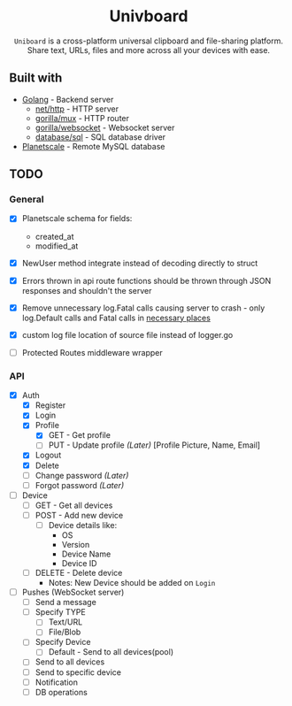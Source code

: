 <div align="center">

# Univboard

<!-- badges -->

`Uniboard` is a cross-platform universal clipboard and file-sharing platform. Share text, URLs, files and more across all your devices with ease.

</div>


## Built with
- [Golang](https://golang.org/) - Backend server
  - [net/http](https://golang.org/pkg/net/http/) - HTTP server
  - [gorilla/mux](https://pkg.go.dev/github.com/gorilla/mux) - HTTP router
  - [gorilla/websocket](https://pkg.go.dev/github.com/gorilla/websocket) - Websocket server
  - [database/sql](https://pkg.go.dev/database/sql) - SQL database driver
- [Planetscale](https://planetscale.com/) - Remote MySQL database

## TODO
### General
- [x] Planetscale schema for fields:
	- created_at
	- modified_at
- [x] NewUser method integrate instead of decoding directly to struct
- [x] Errors thrown in api route functions should be thrown through JSON responses and shouldn't the server
- [x] Remove unnecessary log.Fatal calls causing server to crash - only log.Default calls and Fatal calls in [necessary places](https://stackoverflow.com/questions/33885235/should-a-go-package-ever-use-log-fatal-and-when#:~:text=73-,It,-might%20be%20just)
- [x] custom log file location of source file instead of logger.go
- [ ] Protected Routes middleware wrapper



### API
- [X] Auth
  - [x] Register
  - [x] Login
  - [x] Profile 
    - [x] GET - Get profile
    - [ ] PUT - Update profile *(Later)* [Profile Picture, Name, Email]
  - [x] Logout
  - [x] Delete
  - [ ] Change password *(Later)* 
  - [ ] Forgot password *(Later)*

- [ ] Device
  - [ ] GET - Get all devices
  - [ ] POST - Add new device
    - [ ] Device details like:
      - OS 
      - Version
      - Device Name
      - Device ID
  - [ ] DELETE - Delete device
	- Notes: New Device should be added on `Login` 

- [ ] Pushes (WebSocket server)
	- [ ] Send a message
  	- [ ] Specify TYPE
    	- [ ] Text/URL
    	- [ ] File/Blob
  	- [ ] Specify Device
    	- [ ] Default - Send to all devices(pool)
  	- [ ] Send to all devices
  	- [ ] Send to specific device
	- [ ] Notification
	- [ ] DB operations